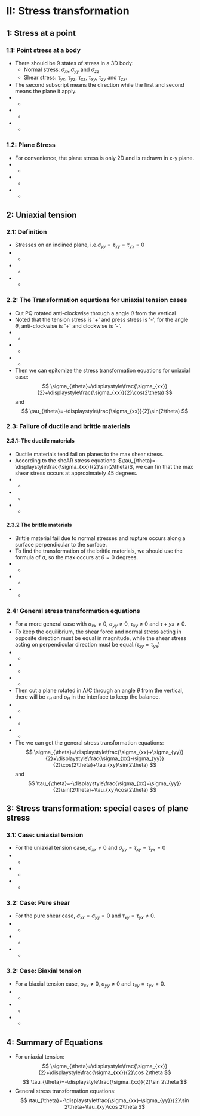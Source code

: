 # II: Stress transformation
## 1: Stress at a point
### 1.1: Point stress at a body
* There should be 9 states of stress in a 3D body: 
    * Normal stress: $\sigma_{xx}$,$\sigma_{yy}$ and $\sigma_{zz}$
    * Shear stress: $\tau_{yx}$, $\tau_{yz}$, $\tau_{xz}$, $\tau_{xy}$, $\tau_{zy}$ and $\tau_{zx}$.
* The second subscript means the direction while the first and second means the plane it apply.
* -
* -
* -
### 1.2: Plane Stress
* For convenience, the plane stress is only 2D and is redrawn in x-y plane.
* -
* -
* -
## 2: Uniaxial tension
### 2.1: Definition
* Stresses on an inclined plane, i.e.$\sigma_{yy}=\tau_{xy}=\tau_{yx}=0$
* -
* -
* -
### 2.2: The Transformation equations for uniaxial tension cases
* Cut PQ rotated anti-clockwise through a angle $\theta$ from the vertical 
* Noted that the tension stress is '+' and press stress is '-', for the angle $\theta$, anti-clockwise is '+' and clockwise is '-'.
* -
* -
* -
* Then we can epitomize the stress transformation equations for uniaxial case:
$$
\sigma_{\theta}=\displaystyle\frac{\sigma_{xx}}{2}+\displaystyle\frac{\sigma_{xx}}{2}\cos(2\theta)
$$
and 
$$
\tau_{\theta}=-\displaystyle\frac{\sigma_{xx}}{2}\sin(2\theta)
$$
### 2.3: Failure of ductile and brittle materials
#### 2.3.1: The ductile materials 
* Ductile materials tend fail on planes to the max shear stress.
* According to the sheAR stress equations: $\tau_{\theta}=-\displaystyle\frac{\sigma_{xx}}{2}\sin(2\theta)$, we can fin that the max shear stress occurs at approximately 45 degrees.
* -
* -
* -
#### 2.3.2 The brittle materials
* Brittle material fail due to normal stresses and rupture occurs along a surface perpendicular to the surface.
* To find the transformation of the brittle materials, we should use the formula of $\sigma$, so the max occurs at $\theta =0$ degrees.
* -
* -
* -
### 2.4: General stress transformation equations
* For a more general case with $\sigma_{xx}\ne 0$, $\sigma_{yy}\ne 0$, $\tau_{xy}\ne 0$ and $\tau+{yx}\ne 0$.
* To keep the equilibrium, the shear force and normal stress acting in opposite direction must be equal in magnitude, while the shear stress acting on perpendicular direction must be equal.($\tau_{xy}=\tau_{yx}$)
* -
* -
* -
* Then cut a plane rotated in A/C through an angle $\theta$ from the vertical, there will be $\tau_{\theta}$ and $\sigma_{\theta}$ in the interface to keep the balance.
* -
* -
* -
* The we can get the general stress transformation equations:
$$
\sigma_{\theta}=\displaystyle\frac{\sigma_{xx}+\sigma_{yy}}{2}+\displaystyle\frac{\sigma_{xx}-\sigma_{yy}}{2}\cos(2\theta)+\tau_{xy}\sin(2\theta)
$$
and
$$
\tau_{\theta}=-\displaystyle\frac{\sigma_{xx}=\sigma_{yy}}{2}\sin(2\theta)+\tau_{xy}\cos(2\theta)
$$
## 3: Stress transformation: special cases of plane stress
### 3.1: Case: uniaxial tension
* For the uniaxial tension case, $\sigma_{xx}\not ={0}$ and $\sigma_{yy}=\tau_{xy}=\tau_{yx}=0$
* -
* -
* -
### 3.2: Case: Pure shear
* For the pure shear case, $\sigma_{xx}=\sigma_{yy}=0$ and $\tau_{xy}=\tau_{yx}\not ={0}$.
* -
* -
* -
### 3.2: Case: Biaxial tension
* For a biaxial tension case, $\sigma_{xx}\not ={0}$, $\sigma_{yy}\not ={0}$ and $\tau_{xy}=\tau_{yx}=0$.
* -
* -
* -
## 4: Summary of Equations
* For uniaxial tension:
$$
\sigma_{\theta}=\displaystyle\frac{\sigma_{xx}}{2}+\displaystyle\frac{\sigma_{xx}}{2}\cos 2\theta
$$
$$
\tau_{\theta}=-\displaystyle\frac{\sigma_{xx}}{2}\sin 2\theta
$$
* General stress transformation equations:
$$
\tau_{\theta}=-\displaystyle\frac{\sigma_{xx}-\sigma_{yy}}{2}\sin 2\theta+\tau_{xy}\cos 2\theta
$$